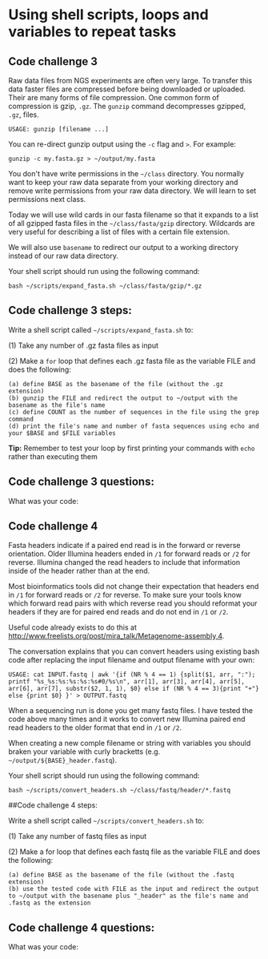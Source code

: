 Using shell scripts, loops and variables to repeat tasks 
================================================================================

## Code challenge 3

Raw data files from NGS experiments are often very large. To transfer this data faster files are compressed before being downloaded or uploaded. Their are many forms of file compression. One common form of compression is gzip, `.gz`. The `gunzip` command decompresses gzipped, `.gz`, files.

    USAGE: gunzip [filename ...]

You can re-direct gunzip output using the `-c` flag and `>`. For example:

```
gunzip -c my.fasta.gz > ~/output/my.fasta
```

You don't have write permissions in the `~/class` directory. You normally want to keep your raw data separate from your working directory and remove write permissions from your raw data directory. We will learn to set permissions next class.

Today we will use wild cards in our fasta filename so that it expands to a list of all gzipped fasta files in the `~/class/fasta/gzip` directory. Wildcards are very useful for describing a list of files with a certain file extension. 

We will also use `basename` to redirect our output to a working directory instead of our raw data directory.

Your shell script should run using the following command:

```
bash ~/scripts/expand_fasta.sh ~/class/fasta/gzip/*.gz
```
## Code challenge 3 steps:

Write a shell script called `~/scripts/expand_fasta.sh` to:

(1) Take any number of .gz fasta files as input

(2) Make a `for` loop that defines each .gz fasta file as the variable FILE and does the following:
    
    (a) define BASE as the basename of the file (without the .gz extension)
    (b) gunzip the FILE and redirect the output to ~/output with the basename as the file's name
    (c) define COUNT as the number of sequences in the file using the grep command
    (d) print the file's name and number of fasta sequences using echo and your $BASE and $FILE variables


**Tip:** Remember to test your loop by first printing your commands with `echo` rather than executing them
 
## Code challenge 3 questions:

What was your code:

## Code challenge 4

Fasta headers indicate if a paired end read is in the forward or reverse orientation. Older Illumina headers ended in `/1` for forward reads or `/2` for reverse. Illumina changed the read headers to include that information inside of the header rather than at the end.

Most bioinformatics tools did not change their expectation that headers end in `/1` for forward reads or `/2` for reverse. To make sure your tools know which forward read pairs with which reverse read you should reformat your headers if they are for paired end reads and do not end in `/1` or `/2`.

Useful code already exists to do this at http://www.freelists.org/post/mira_talk/Metagenome-assembly,4. 

The conversation explains that you can convert headers using existing bash code after replacing the input filename and output filename with your own:

```
USAGE: cat INPUT.fastq | awk '{if (NR % 4 == 1) {split($1, arr, ":"); printf "%s_%s:%s:%s:%s:%s#0/%s\n", arr[1], arr[3], arr[4], arr[5], arr[6], arr[7], substr($2, 1, 1), $0} else if (NR % 4 == 3){print "+"} else {print $0} }' > OUTPUT.fastq
```

When a sequencing run is done you get many fastq files. I have tested the code above many times and it works to convert new Illumina paired end read headers to the older format that end in `/1` or `/2`.

When creating a new comple filename or string with variables you should braken your variable with curly bracketts (e.g. `~/output/${BASE}_header.fastq`).

Your shell script should run using the following command:

```
bash ~/scripts/convert_headers.sh ~/class/fastq/header/*.fastq
```

##Code challenge 4 steps:

Write a shell script called `~/scripts/convert_headers.sh` to:

(1) Take any number of fastq files as input

(2) Make a for loop that defines each fastq file as the variable FILE and does the following:

    (a) define BASE as the basename of the file (without the .fastq extension)
    (b) use the tested code with FILE as the input and redirect the output to ~/output with the basename plus "_header" as the file's name and .fastq as the extension


## Code challenge 4 questions:

What was your code:

